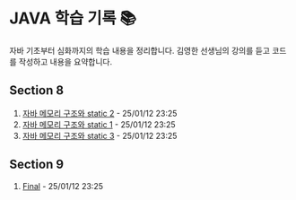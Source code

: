 # JAVA 학습 기록 📚

자바 기초부터 심화까지의 학습 내용을 정리합니다.
김영한 선생님의 강의를 듣고 코드를 작성하고 내용을 요약합니다.

## Section 8
1. [자바 메모리 구조와 static 2](src/Section8/8-2.md) - 25/01/12 23:25
2. [자바 메모리 구조와 static 1](src/Section8/8-1.md) - 25/01/12 23:25
3. [자바 메모리 구조와 static 3](src/Section8/8-3.md) - 25/01/12 23:25

## Section 9
1. [Final](src/Section9/9-1.md) - 25/01/12 23:25


